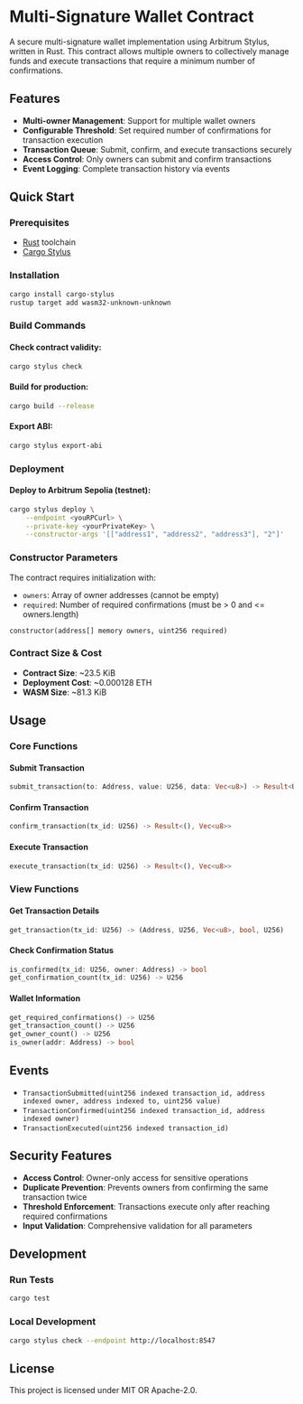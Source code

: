 # Multi-Signature Wallet Contract

A secure multi-signature wallet implementation using Arbitrum Stylus, written in Rust. This contract allows multiple owners to collectively manage funds and execute transactions that require a minimum number of confirmations.

## Features

- **Multi-owner Management**: Support for multiple wallet owners
- **Configurable Threshold**: Set required number of confirmations for transaction execution
- **Transaction Queue**: Submit, confirm, and execute transactions securely
- **Access Control**: Only owners can submit and confirm transactions
- **Event Logging**: Complete transaction history via events

## Quick Start

### Prerequisites

- [Rust](https://rustup.rs/) toolchain
- [Cargo Stylus](https://github.com/OffchainLabs/cargo-stylus)

### Installation

```bash
cargo install cargo-stylus
rustup target add wasm32-unknown-unknown
```

### Build Commands

#### Check contract validity:
```bash
cargo stylus check
```

#### Build for production:
```bash
cargo build --release
```

#### Export ABI:
```bash
cargo stylus export-abi
```

### Deployment

#### Deploy to Arbitrum Sepolia (testnet):
```bash
cargo stylus deploy \
    --endpoint <youRPCurl> \
    --private-key <yourPrivateKey> \
    --constructor-args '[["address1", "address2", "address3"], "2"]'
```

### Constructor Parameters

The contract requires initialization with:
- `owners`: Array of owner addresses (cannot be empty)
- `required`: Number of required confirmations (must be > 0 and <= owners.length)

```solidity
constructor(address[] memory owners, uint256 required)
```

### Contract Size & Cost

- **Contract Size**: ~23.5 KiB
- **Deployment Cost**: ~0.000128 ETH
- **WASM Size**: ~81.3 KiB

## Usage

### Core Functions

#### Submit Transaction
```rust
submit_transaction(to: Address, value: U256, data: Vec<u8>) -> Result<U256, Vec<u8>>
```

#### Confirm Transaction
```rust
confirm_transaction(tx_id: U256) -> Result<(), Vec<u8>>
```

#### Execute Transaction
```rust
execute_transaction(tx_id: U256) -> Result<(), Vec<u8>>
```

### View Functions

#### Get Transaction Details
```rust
get_transaction(tx_id: U256) -> (Address, U256, Vec<u8>, bool, U256)
```

#### Check Confirmation Status
```rust
is_confirmed(tx_id: U256, owner: Address) -> bool
get_confirmation_count(tx_id: U256) -> U256
```

#### Wallet Information
```rust
get_required_confirmations() -> U256
get_transaction_count() -> U256
get_owner_count() -> U256
is_owner(addr: Address) -> bool
```

## Events

- `TransactionSubmitted(uint256 indexed transaction_id, address indexed owner, address indexed to, uint256 value)`
- `TransactionConfirmed(uint256 indexed transaction_id, address indexed owner)`
- `TransactionExecuted(uint256 indexed transaction_id)`

## Security Features

- **Access Control**: Owner-only access for sensitive operations
- **Duplicate Prevention**: Prevents owners from confirming the same transaction twice
- **Threshold Enforcement**: Transactions execute only after reaching required confirmations
- **Input Validation**: Comprehensive validation for all parameters

## Development

### Run Tests
```bash
cargo test
```

### Local Development
```bash
cargo stylus check --endpoint http://localhost:8547
```

## License

This project is licensed under MIT OR Apache-2.0.